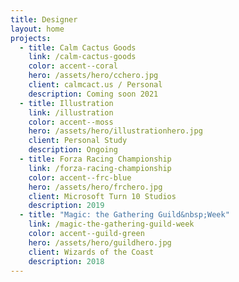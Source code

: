 ```yaml
---
title: Designer
layout: home
projects:
  - title: Calm Cactus Goods
    link: /calm-cactus-goods
    color: accent--coral
    hero: /assets/hero/cchero.jpg
    client: calmcact.us / Personal
    description: Coming soon 2021
  - title: Illustration
    link: /illustration
    color: accent--moss
    hero: /assets/hero/illustrationhero.jpg
    client: Personal Study
    description: Ongoing
  - title: Forza Racing Championship
    link: /forza-racing-championship
    color: accent--frc-blue
    hero: /assets/hero/frchero.jpg
    client: Microsoft Turn 10 Studios
    description: 2019
  - title: "Magic: the Gathering Guild&nbsp;Week"
    link: /magic-the-gathering-guild-week
    color: accent--guild-green
    hero: /assets/hero/guildhero.jpg
    client: Wizards of the Coast
    description: 2018
---
```



